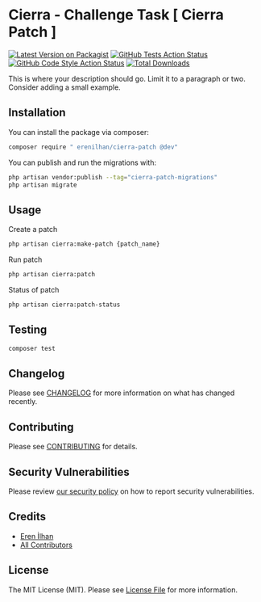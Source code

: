 # Cierra - Challenge Task [ Cierra Patch ]

[![Latest Version on Packagist](https://img.shields.io/packagist/v/erenilhan/cierra-patch.svg?style=flat-square)](https://packagist.org/packages/erenilhan/cierra-patch)
[![GitHub Tests Action Status](https://img.shields.io/github/actions/workflow/status/erenilhan/cierra-patch/run-tests.yml?branch=main&label=tests&style=flat-square)](https://github.com/erenilhan/cierra-patch/actions?query=workflow%3Arun-tests+branch%3Amain)
[![GitHub Code Style Action Status](https://img.shields.io/github/actions/workflow/status/erenilhan/cierra-patch/fix-php-code-style-issues.yml?branch=main&label=code%20style&style=flat-square)](https://github.com/erenilhan/cierra-patch/actions?query=workflow%3A"Fix+PHP+code+style+issues"+branch%3Amain)
[![Total Downloads](https://img.shields.io/packagist/dt/erenilhan/cierra-patch.svg?style=flat-square)](https://packagist.org/packages/erenilhan/cierra-patch)

This is where your description should go. Limit it to a paragraph or two. Consider adding a small example.


## Installation

You can install the package via composer:

```bash
composer require " erenilhan/cierra-patch @dev"
```

You can publish and run the migrations with:

```bash
php artisan vendor:publish --tag="cierra-patch-migrations"
php artisan migrate
```


## Usage
 Create a patch
```bash 
php artisan cierra:make-patch {patch_name} 
```
Run patch
```bash
php artisan cierra:patch
```
Status of patch
```bash
php artisan cierra:patch-status
```


## Testing

```bash
composer test
```

## Changelog

Please see [CHANGELOG](CHANGELOG.md) for more information on what has changed recently.

## Contributing

Please see [CONTRIBUTING](CONTRIBUTING.md) for details.

## Security Vulnerabilities

Please review [our security policy](../../security/policy) on how to report security vulnerabilities.

## Credits

- [Eren İlhan](https://github.com/erenilhan)
- [All Contributors](../../contributors)

## License

The MIT License (MIT). Please see [License File](LICENSE.md) for more information.
